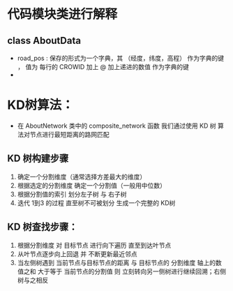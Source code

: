 # 代码模块类进行解释

## class AboutData 

- road_pos : 保存的形式为一个字典，其 （经度，纬度，高程） 作为字典的键 ， 值为 每行的 CROWID 加上 @ 加上递进的数值 作为字典的键
- 














# KD树算法：
- 在 AboutNetwork 类中的 composite_network 函数 我们通过使用 KD 树 算法对节点进行最短距离的路网匹配

## KD 树构建步骤
1. 确定一个分割维度（通常选择方差最大的维度）
2. 根据选定的分割维度 确定一个分割值（一般用中位数）
3. 根据分割值的索引 划分左子树 与 右子树
4. 迭代 1到3 的过程 直至树不可被划分 生成一个完整的 KD树

## KD 树查找步骤：
1. 根据分割维度 对 目标节点 进行向下遍历 直至到达叶节点
2. 从叶节点逐步向上回退 并 不断更新最近邻点
3. 当左侧树遇到 当前节点与目标节点的距离 与 目标节点的 分割维度 轴上的数值之和 大于等于 当前节点的分割值 则 立刻转向另一侧树进行继续回溯；右侧树与之相反
